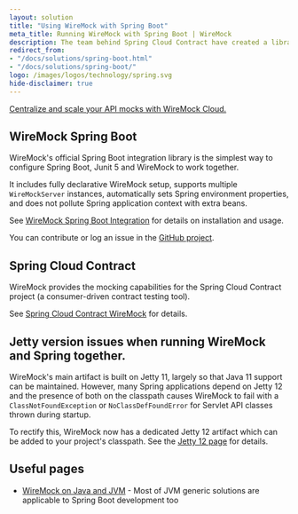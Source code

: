 ```yaml
---
layout: solution
title: "Using WireMock with Spring Boot"
meta_title: Running WireMock with Spring Boot | WireMock
description: The team behind Spring Cloud Contract have created a library to support running WireMock using the “ambient” HTTP server
redirect_from:
- "/docs/solutions/spring-boot.html"
- "/docs/solutions/spring-boot/"
logo: /images/logos/technology/spring.svg
hide-disclaimer: true
---
```


<div class="cloud-callout"><a href="https://www.wiremock.io?utm_source=oss-docs&utm_medium=oss-docs&utm_campaign=cloud-callouts-solutionspringboot&utm_id=cloud-callouts&utm_term=cloud-callouts-solutionspringboot" target="_BLANK">Centralize and scale your API mocks with WireMock Cloud.</a></div>

## WireMock Spring Boot

WireMock's official Spring Boot integration library is the simplest way to configure Spring Boot, Junit 5 and WireMock to work together.


It includes fully declarative WireMock setup, supports multiple `WireMockServer` instances, automatically sets Spring environment properties,
and does not pollute Spring application context with extra beans.

See [WireMock Spring Boot Integration](/docs/spring-boot/) for details on installation and usage.

You can contribute or log an issue in the [GitHub project](https://github.com/wiremock/wiremock-spring-boot).

## Spring Cloud Contract

WireMock provides the mocking capabilities for the Spring Cloud Contract project (a consumer-driven contract testing tool).

See [Spring Cloud Contract WireMock](https://docs.spring.io/spring-cloud-contract/docs/current/reference/html/project-features.html#features-wiremock) for details.

## Jetty version issues when running WireMock and Spring together.

WireMock's main artifact is built on Jetty 11, largely so that Java 11 support can be maintained. However, many Spring applications depend on Jetty 12 and the presence of both on the classpath causes WireMock to fail with a `ClassNotFoundException` or `NoClassDefFoundError` for Servlet API classes thrown during startup.

To rectify this, WireMock now has a dedicated Jetty 12 artifact which can be added to your project's classpath. See the [Jetty 12 page](../../jetty-12/) for details.


## Useful pages

- [WireMock on Java and JVM](../jvm) - Most of JVM generic solutions are applicable to Spring Boot  development too
